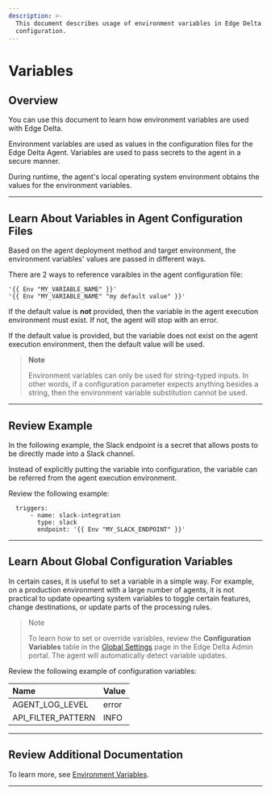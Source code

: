 ```yaml
---
description: >-
  This document describes usage of environment variables in Edge Delta
  configuration.
---
```


# Variables

## Overview

You can use this document to learn how environment variables are used with Edge Delta.

Environment variables are used as values in the configuration files for the Edge Delta Agent. Variables are used to pass secrets to the agent in a secure manner.

During runtime, the agent's local operating system environment obtains the values for the environment variables.

***

## Learn About Variables in Agent Configuration Files

Based on the agent deployment method and target environment, the environment variables' values are passed in different ways.

There are 2 ways to reference varaibles in the agent configuration file:

```text
'{{ Env "MY_VARIABLE_NAME" }}'
'{{ Env "MY_VARIABLE_NAME" "my default value" }}'
```

If the default value is **not** provided, then the variable in the agent execution environment must exist. If not, the agent will stop with an error.  

If the default value is provided, but the variable does not exist on the agent execution environment, then the default value will be used.

> **Note**
> 
> Environment variables can only be used for string-typed inputs. In other words, if a configuration parameter expects anything besides a string, then the environment variable substitution cannot be used.

***

## Review Example

In the following example, the Slack endpoint is a secret that allows posts to be directly made into a Slack channel.

Instead of explicitly putting the variable into configuration, the variable can be referred from the agent execution environment. 

Review the following example: 

```text
  triggers:
      - name: slack-integration
        type: slack
        endpoint: '{{ Env "MY_SLACK_ENDPOINT" }}'
```

***

## Learn About Global Configuration Variables

In certain cases, it is useful to set a variable in a simple way. For example, on a production environment with a large number of agents, it is not practical to update opearting system variables to toggle certain features, change destinations, or update parts of the processing rules.

> Note
> 
> To learn how to set or override variables, review the **Configuration Variables** table in the [Global Settings](https://admin.edgedelta.com/global-settings) page in the Edge Delta Admin portal. The agent will automatically detect variable updates.

Review the following example of configuration variables:

| Name | Value |
| :--- | :--- |
| AGENT\_LOG\_LEVEL | error |
| API\_FILTER\_PATTERN | INFO |

***

## Review Additional Documentation

To learn more, see [Environment Variables](../installation/environment-variables.md).

***
